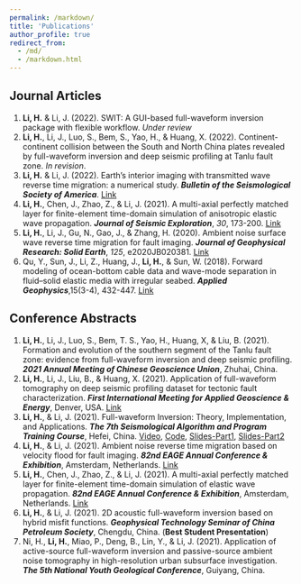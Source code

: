 ```yaml
---
permalink: /markdown/
title: 'Publications'
author_profile: true
redirect_from: 
  - /md/
  - /markdown.html
---
```


## Journal Articles
1. **Li, H.** & Li, J. (2022). SWIT: A GUI-based full-waveform inversion package with flexible workflow. *Under review*
2. **Li, H.**, Li, J., Luo, S., Bem, S., Yao, H., & Huang, X. (2022). Continent-continent collision between the South and North China plates revealed by full-waveform inversion and deep seismic profiling at Tanlu fault zone. *In revision*.
3. **Li, H.** & Li, J. (2022). Earth’s interior imaging with transmitted wave reverse time migration: a numerical study. ***Bulletin of the Seismological Society of America***. [Link](https://doi.org/10.1785/0120210325)
4. **Li, H.**, Chen, J., Zhao, Z., & Li, J. (2021). A multi-axial perfectly matched layer for finite-element time-domain simulation of anisotropic elastic wave propagation. ***Journal of Seismic Exploration***, *30*, 173-200. [Link](http://www.geophysical-press.com/online/VOL30-2_art4.pdf)
5. **Li, H.**, Li, J., Gu, N., Gao, J., & Zhang, H. (2020). Ambient noise surface wave reverse time migration for fault imaging. ***Journal of Geophysical Research: Solid Earth***, *125*, e2020JB020381. [Link](https://doi.org/10.1029/2020JB020381)
6. Qu, Y., Sun, J., Li, Z., Huang, J., **Li, H.**, & Sun, W. (2018). Forward modeling of ocean-bottom cable data and wave-mode separation in fluid–solid elastic media with irregular seabed. **<i>Applied Geophysics</i>**,15(3-4), 432-447. [Link](https://doi.org/10.1007/s11770-018-0699-0)


## Conference Abstracts
1. **Li, H.**, Li, J., Luo, S., Bem, T. S., Yao, H., Huang, X, & Liu, B. (2021). Formation and evolution of the southern segment of the Tanlu fault zone: evidence from full-waveform inversion and deep seismic profiling. ***2021 Annual Meeting of Chinese Geoscience Union***, Zhuhai, China.
2. **Li, H.**, Li, J., Liu, B., & Huang, X. (2021). Application of full-waveform tomography on deep seismic profiling dataset for tectonic fault characterization. ***First International Meeting for Applied Geoscience & Energy***, Denver, USA. [Link](https://doi.org/10.1190/segam2021-3583190.1)
3. **Li, H.**, & Li, J. (2021). Full-waveform Inversion: Theory, Implementation, and Applications. ***The 7th Seismological Algorithm and Program Training Course***, Hefei, China. [Video](http://seismo.training.ustc.edu.cn/index.php/video), [Code](https://github.com/Haipeng-ustc/SWIT-1.0), [Slides-Part1](http://seismo.training.ustc.edu.cn/public/%E6%9D%8E%E4%BF%8A%E4%BC%A6%E8%80%81%E5%B8%88%E8%AF%BE%E4%BB%B6.pdf), [Slides-Part2](http://seismo.training.ustc.edu.cn/public/SWIT%E7%A8%8B%E5%BA%8F%E4%BB%8B%E7%BB%8D.pdf)
4. **Li, H.**, & Li, J. (2021). Ambient noise reverse time migration based on velocity flood for fault imaging. ***82nd EAGE Annual Conference & Exhibition***, Amsterdam, Netherlands. [Link](https://doi.org/10.3997/2214-4609.202010449)
5. **Li, H.**, Chen, J., Zhao, Z., & Li, J. (2021). A multi-axial perfectly matched layer for finite-element time-domain simulation of elastic wave propagation. ***82nd EAGE Annual Conference & Exhibition***, Amsterdam, Netherlands. [Link](https://doi.org/10.3997/2214-4609.202010441)
6. **Li, H.**, & Li, J. (2021). 2D acoustic full-waveform inversion based on hybrid misfit functions. ***Geophysical Technology Seminar of China Petroleum Society***, Chengdu, China. (**Best Student Presentation**)
7. Ni, H., **Li, H.**, Miao, P., Deng, B., Lin, Y., & Li, J. (2021). Application of active-source full-waveform inversion and passive-source ambient noise tomography in high-resolution urban subsurface investigation. ***The 5th National Youth Geological Conference***, Guiyang, China.



